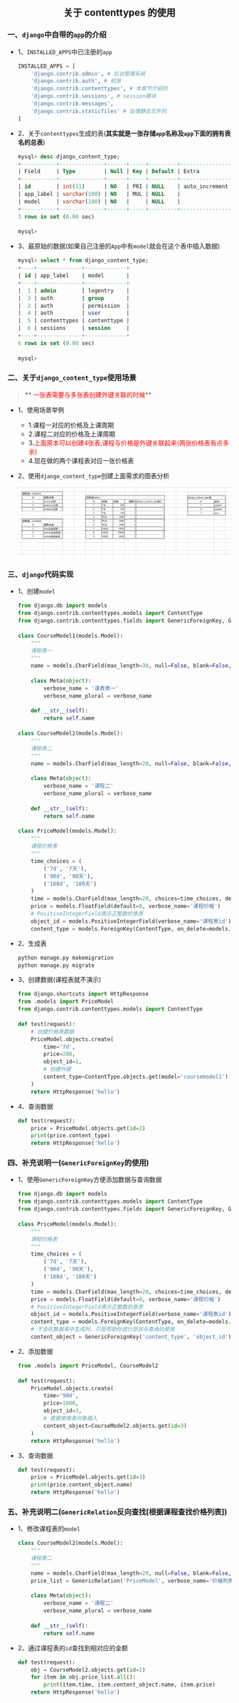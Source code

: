 ## <center>关于 contenttypes 的使用</center>

### 一、`django`中自带的`app`的介绍

* 1、`INSTALLED_APPS`中已注册的`app`

  ```py
  INSTALLED_APPS = [
      'django.contrib.admin', # 后台管理系统
      'django.contrib.auth', # 权限
      'django.contrib.contenttypes', # 本章节介绍的
      'django.contrib.sessions', # session模块
      'django.contrib.messages',
      'django.contrib.staticfiles' # 处理静态文件的
  ]
  ```

* 2、关于`contenttypes`生成的表(**其实就是一张存储`app`名称及`app`下面的拥有表名的总表**)

  ```sql
  mysql> desc django_content_type;
  +-----------+--------------+------+-----+---------+----------------+
  | Field     | Type         | Null | Key | Default | Extra          |
  +-----------+--------------+------+-----+---------+----------------+
  | id        | int(11)      | NO   | PRI | NULL    | auto_increment |
  | app_label | varchar(100) | NO   | MUL | NULL    |                |
  | model     | varchar(100) | NO   |     | NULL    |                |
  +-----------+--------------+------+-----+---------+----------------+
  3 rows in set (0.00 sec)

  mysql>
  ```

* 3、最原始的数据(如果自己注册的`App`中有`model`就会在这个表中插入数据)

  ```sql
  mysql> select * from django_content_type;
  +----+--------------+-------------+
  | id | app_label    | model       |
  +----+--------------+-------------+
  |  1 | admin        | logentry    |
  |  3 | auth         | group       |
  |  2 | auth         | permission  |
  |  4 | auth         | user        |
  |  5 | contenttypes | contenttype |
  |  6 | sessions     | session     |
  +----+--------------+-------------+
  6 rows in set (0.00 sec)

  mysql> 
  ```


### 二、关于`django_content_type`使用场景

> ** <font color="#f00">一张表需要与多张表创建外键关联的时候</font>**

* 1、使用场景举例
  * 1.课程一对应的价格及上课周期
  * 2.课程二对应的价格及上课周期
  * 3.<font color="#f00">上面原本可以创建4张表,课程与价格是外键关联起来(两张价格表有点多余)</font>
  * 4.现在做的两个课程表对应一张价格表

* 2、使用`django_content_type`创建上面需求的图表分析

  ![django_content_type的使用](./source/images/django_content_type的使用.jpg)

### 三、`django`代码实现

* 1、创建`model`

  ```py
  from django.db import models
  from django.contrib.contenttypes.models import ContentType
  from django.contrib.contenttypes.fields import GenericForeignKey, GenericRelation

  class CourseModel1(models.Model):
      """
      课程表一
      """
      name = models.CharField(max_length=30, null=False, blank=False, verbose_name='课程名称')

      class Meta(object):
          verbose_name = '课表表一'
          verbose_name_plural = verbose_name

      def __str__(self):
          return self.name

  class CourseModel2(models.Model):
      """
      课程表二
      """
      name = models.CharField(max_length=20, null=False, blank=False, verbose_name='课程名称')

      class Meta(object):
          verbose_name = '课程二'
          verbose_name_plural = verbose_name

      def __str__(self):
          return self.name

  class PriceModel(models.Model):
      """
      课程价格表
      """
      time_choices = (
          ('7d', '7天'),
          ('90d', '90天'),
          ('180d', '180天')
      )
      time = models.CharField(max_length=20, choices=time_choices, default='7d', verbose_name='学习周期')
      price = models.FloatField(default=0, verbose_name='课程价格')
      # PositiveIntegerField表示正整数的意思
      object_id = models.PositiveIntegerField(verbose_name='课程表id')
      content_type = models.ForeignKey(ContentType, on_delete=models.CASCADE, verbose_name='课程')
  ```

* 2、生成表

  ```py
  python manage.py makemigration
  python manage.py migrate
  ```

* 3、创建数据(课程表就不演示)

  ```py
  from django.shortcuts import HttpResponse
  from .models import PriceModel
  from django.contrib.contenttypes.models import ContentType

  def test(request):
      # 创建价格表数据
      PriceModel.objects.create(
          time='7d',
          price=200,
          object_id=1,
          # 创建外键
          content_type=ContentType.objects.get(model='coursemodel1')
      )
      return HttpResponse('hello')
  ```

* 4、查询数据

  ```py
  def test(request):
      price = PriceModel.objects.get(id=2)
      print(price.content_type)
      return HttpResponse('hello')
  ```

### 四、补充说明一(`GenericForeignKey`的使用)

* 1、使用`GenericForeignKey`方便添加数据与查询数据

  ```py
  from django.db import models
  from django.contrib.contenttypes.models import ContentType
  from django.contrib.contenttypes.fields import GenericForeignKey, GenericRelation

  class PriceModel(models.Model):
      """
      课程价格表
      """
      time_choices = (
          ('7d', '7天'),
          ('90d', '90天'),
          ('180d', '180天')
      )
      time = models.CharField(max_length=20, choices=time_choices, default='7d', verbose_name='学习周期')
      price = models.FloatField(default=0, verbose_name='课程价格')
      # PositiveIntegerField表示正整数的意思
      object_id = models.PositiveIntegerField(verbose_name='课程表id')
      content_type = models.ForeignKey(ContentType, on_delete=models.CASCADE, verbose_name='课程')
      # 不会在数据库中生成列，只是帮助你进行添加与查询的使用
      content_object = GenericForeignKey('content_type', 'object_id')
  ```

* 2、添加数据

  ```py
  from .models import PriceModel, CourseModel2

  def test(request):
      PriceModel.objects.create(
          time='90d',
          price=1000,
          object_id=3,
          # 直接使用表对象插入
          content_object=CourseModel2.objects.get(id=3)
      )
      return HttpResponse('hello')
  ```

* 3、查询数据

  ```py
  def test(request):
      price = PriceModel.objects.get(id=3)
      print(price.content_object.name)
      return HttpResponse('hello')
  ```

### 五、补充说明二(`GenericRelation`反向查找[根据课程查找价格列表])

* 1、修改课程表的`model`

  ```py
  class CourseModel2(models.Model):
      """
      课程表二
      """
      name = models.CharField(max_length=20, null=False, blank=False, verbose_name='课程名称')
      price_list = GenericRelation('PriceModel', verbose_name='价格列表')

      class Meta(object):
          verbose_name = '课程二'
          verbose_name_plural = verbose_name

      def __str__(self):
          return self.name
  ```

* 2、通过课程表的`id`查找到相对应的金额

  ```py
  def test(request):
      obj = CourseModel2.objects.get(id=2)
      for item in obj.price_list.all():
          print(item.time, item.content_object.name, item.price)
      return HttpResponse('hello')
  ```